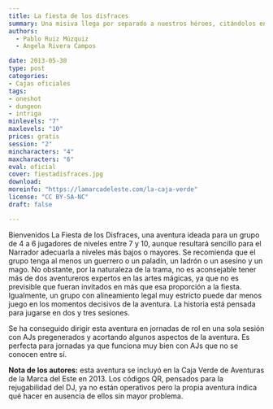 ```yaml
---
title: La fiesta de los disfraces
summary: Una misiva llega por separado a nuestros héroes, citándolos en el Palacio Mecerreyes de Décimo Fabio Píctor, Conde de Mantoverde, al oeste de Marvalar. ¿Una fiesta de disfraces?
authors:
  - Pablo Ruiz Múzquiz
  - Angela Rivera Campos

date: 2013-05-30
type: post
categories:
- Cajas oficiales
tags:
- oneshot
- dungeon
- intriga
minlevels: "7"
maxlevels: "10"
prices: gratis
session: "2"
mincharacters: "4"
maxcharacters: "6"
eval: oficial
cover: fiestadisfraces.jpg
download: 
moreinfo: "https://lamarcadeleste.com/la-caja-verde"
license: "CC BY-SA-NC"
draft: false

---
```


Bienvenidos La Fiesta de los Disfraces, una aventura ideada para un grupo de 4 a 6 jugadores de niveles entre 7 y 10, aunque resultará sencillo para el Narrador adecuarla a niveles más bajos o mayores. Se recomienda que el grupo tenga al menos un guerrero o un paladín, un ladrón o un asesino y un mago. No obstante, por la naturaleza de la trama, no es aconsejable tener más de dos aventureros expertos en las artes mágicas, ya que no es previsible que fueran invitados en más que esa proporción a la fiesta. Igualmente, un grupo con alineamiento legal muy estricto puede dar menos juego en los momentos decisivos de la
aventura. La historia está pensada para jugarse en dos y tres sesiones.

Se ha conseguido dirigir esta aventura en jornadas de rol en una sola sesión con AJs pregenerados y acortando algunos aspectos de la aventura. Es perfecta para jornadas ya que funciona muy bien con AJs que no se conocen entre sí.

**Nota de los autores:** esta aventura se incluyó en la Caja Verde de Aventuras de la Marca del Este en 2013. Los códigos QR, pensados para la rejugabilidad del DJ, ya no están operativos pero la propia aventura indica qué hacer en ausencia de ellos sin mayor problema.
